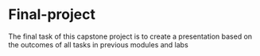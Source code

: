 # Final-project
The final task of this capstone project is to create a presentation based on the outcomes of all tasks in previous modules and labs
